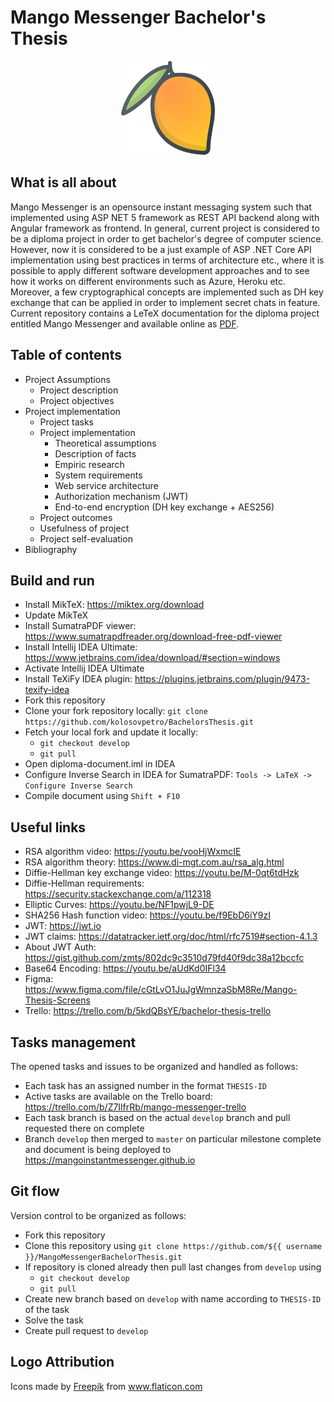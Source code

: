 # Mango Messenger Bachelor's Thesis

<p align="center">
  <img src="./img/mango.png" width="150" height="150"  alt="Mango Messenger Logo"/>
</p>

## What is all about

Mango Messenger is an opensource instant messaging system such that implemented using ASP NET 5 framework as REST API
backend along with Angular framework as frontend. In general, current project is considered to be a diploma project in
order to get bachelor's degree of computer science. However, now it is considered to be a just example of ASP .NET Core
API implementation using best practices in terms of architecture etc., where it is possible to apply different software
development approaches and to see how it works on different environments such as Azure, Heroku etc. Moreover, a few
cryptographical concepts are implemented such as DH key exchange that can be applied in order to implement secret chats
in feature. Current repository contains a LeTeX documentation for the diploma project entitled Mango Messenger and
available online as
<a href="https://mangoinstantmessenger.github.io/web/viewer.html?file=../main.pdf" target="_blank">PDF</a>.

## Table of contents

- Project Assumptions
    - Project description
    - Project objectives
- Project implementation
    - Project tasks
    - Project implementation
        - Theoretical assumptions
        - Description of facts
        - Empiric research
        - System requirements
        - Web service architecture
        - Authorization mechanism (JWT)
        - End-to-end encryption (DH key exchange + AES256)
    - Project outcomes
    - Usefulness of project
    - Project self-evaluation
- Bibliography

## Build and run

- Install MikTeX: https://miktex.org/download
- Update MikTeX
- Install SumatraPDF viewer: https://www.sumatrapdfreader.org/download-free-pdf-viewer
- Install Intellij IDEA Ultimate: https://www.jetbrains.com/idea/download/#section=windows
- Activate Intellij IDEA Ultimate
- Install TeXiFy IDEA plugin: https://plugins.jetbrains.com/plugin/9473-texify-idea
- Fork this repository
- Clone your fork repository locally: `git clone https://github.com/kolosovpetro/BachelorsThesis.git`
- Fetch your local fork and update it locally:
    - `git checkout develop`
    - `git pull`
- Open diploma-document.iml in IDEA
- Configure Inverse Search in IDEA for SumatraPDF: `Tools -> LaTeX -> Configure Inverse Search`
- Compile document using `Shift + F10`

## Useful links

- RSA algorithm video: https://youtu.be/vooHjWxmcIE
- RSA algorithm theory: https://www.di-mgt.com.au/rsa_alg.html
- Diffie-Hellman key exchange video: https://youtu.be/M-0qt6tdHzk
- Diffie-Hellman requirements: https://security.stackexchange.com/a/112318
- Elliptic Curves: https://youtu.be/NF1pwjL9-DE
- SHA256 Hash function video: https://youtu.be/f9EbD6iY9zI
- JWT: https://jwt.io
- JWT claims: https://datatracker.ietf.org/doc/html/rfc7519#section-4.1.3
- About JWT Auth: https://gist.github.com/zmts/802dc9c3510d79fd40f9dc38a12bccfc
- Base64 Encoding: https://youtu.be/aUdKd0IFl34
- Figma: https://www.figma.com/file/cGtLvO1JuJgWmnzaSbM8Re/Mango-Thesis-Screens
- Trello: https://trello.com/b/5kdQBsYE/bachelor-thesis-trello

## Tasks management

The opened tasks and issues to be organized and handled as follows:

- Each task has an assigned number in the format `THESIS-ID`
- Active tasks are available on the Trello board: https://trello.com/b/Z7IlfrRb/mango-messenger-trello
- Each task branch is based on the actual `develop` branch and pull requested there on complete
- Branch `develop` then merged to `master` on particular milestone complete and document is being deployed to
  https://mangoinstantmessenger.github.io

## Git flow

Version control to be organized as follows:

- Fork this repository
- Clone this repository using `git clone https://github.com/${{ username }}/MangoMessengerBachelorThesis.git`
- If repository is cloned already then pull last changes from `develop` using
    - `git checkout develop`
    - `git pull`
- Create new branch based on `develop` with name according to `THESIS-ID` of the task
- Solve the task
- Create pull request to `develop`

## Logo Attribution

<div>Icons made by <a href="https://www.freepik.com" title="Freepik">Freepik</a> from <a href="https://www.flaticon.com/" title="Flaticon">www.flaticon.com</a></div>
